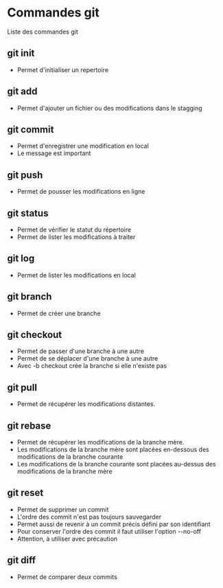 # Commandes git

Liste des commandes git

## git init
- Permet d'initialiser un repertoire


## git add
- Permet d'ajouter un fichier ou des modifications dans le stagging   

## git commit 
- Permet d'enregistrer une modification en local
- Le message est important

## git push 
- Permet de pousser les modifications en ligne

## git status 
- Permet de vérifier le statut du répertoire
- Permet de lister les modifications à traiter 

## git log
- Permet de lister les modifications en local

## git branch
- Permet de créer une branche

## git checkout
- Permet de passer d'une branche à une autre
- Permet de se déplacer d'une branche à une autre
- Avec -b checkout crée la branche si elle n'existe pas

## git pull
- Permet de récupérer les modifications distantes. 

## git rebase
- Permet de récupérer les modifications de la branche mère.
- Les modifications de la branche mère sont placées en-dessous des modifications de la branche courante
- Les modifications de la branche courante sont placées au-dessus des modifications de la branche mère

## git reset
- Permet de supprimer un commit 
- L'ordre des commit n'est pas toujours sauvegarder 
- Permet aussi de revenir à un commit précis défini par son identifiant
- Pour conserver l'ordre des commit il faut utiliser l'option --no-off
- Attention, à utiliser avec précaution

## git diff 
- Permet de comparer deux commits
